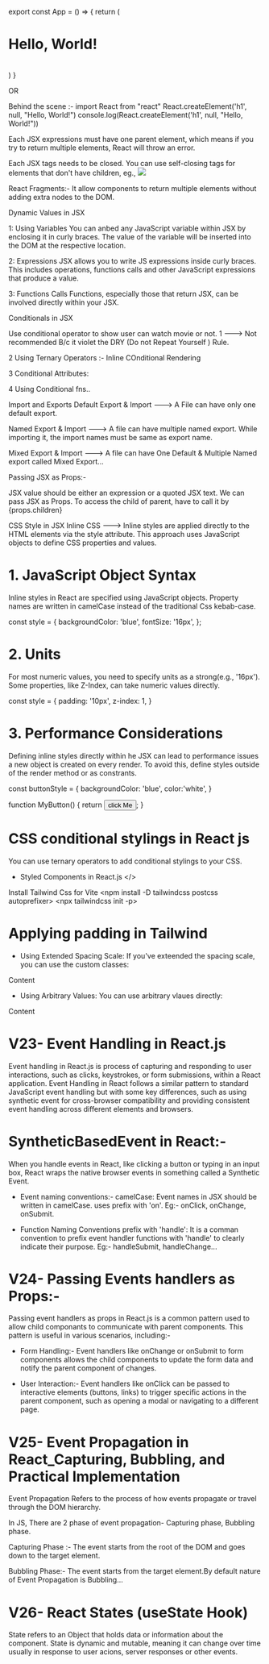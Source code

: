 
export const App = () => {
  return (
    <h1> Hello, World! </h1>    
  )
}

OR

Behind the scene :-
import React from "react"
React.createElement('h1', null, "Hello, World!")
console.log(React.createElement('h1', null, "Hello, World!"))



Each JSX expressions must have one parent element, which means if you try to return multiple elements, React will throw an error.

Each JSX tags needs to be closed. You can use self-closing tags for elements that don't have children, eg., <img src="url" />

React Fragments:- It allow components to return multiple elements without adding extra nodes to the DOM.


Dynamic Values in JSX

1: Using Variables 
You can anbed any JavaScript variable within JSX by enclosing it in curly braces. The value of the variable will be inserted into the DOM at the respective location.

2: Expressions
JSX allows you to write JS expressions inside curly braces. This includes operations, functions calls and other JavaScript expressions that produce a value.

3: Functions Calls
Functions, especially those that return JSX, can be involved directly within your JSX.

Conditionals in JSX

Use conditional operator to show user can watch movie or not.
1 ---> Not recommended B/c it violet the DRY (Do not Repeat Yourself ) Rule.

2 Using Ternary Operators :- Inline COnditional Rendering

3 Conditional Attributes:

4 Using Conditional fns..

Import and Exports
  Default Export & Import ---> A File can have only one default export.

  Named Export & Import ---> A file can have multiple named export. While importing it, the import names must be same as export name.

  Mixed Export & Import ---> A file can have One Default & Multiple Named export called Mixed Export... 

Passing JSX as Props:-

JSX value should be either an expression or a quoted JSX text.
We can pass JSX as Props.
  To access the child of parent, have to call it by {props.children}

CSS Style in JSX
    Inline CSS ---> Inline styles are applied directly to the HTML elements via the style attribute. This approach uses JavaScript objects to define CSS properties and values.

# 1. JavaScript Object Syntax

Inline styles in React are specified using JavaScript objects. Property names are written in camelCase instead of the traditional Css kebab-case.

const style = {
  backgroundColor: 'blue',
  fontSize: '16px',
};

# 2. Units
For most numeric values, you need to specify units as a strong(e.g., '16px'). Some properties, like Z-Index, can take numeric values directly.

const style = {
  padding: '10px',
  z-index: 1,
}

# 3. Performance Considerations

Defining inline styles directly within he JSX can lead to performance issues a new object is created on every render. To avoid this, define styles outside of the render method or as constrants.

const buttonStyle = {
  backgroundColor: 'blue',
  color:'white',
}

function MyButton() {
  return <button style ={buttonStyle}> click Me </button>;
}

# CSS conditional stylings in React js

You can use ternary operators to add conditional stylings to your CSS.

* Styled Components in React.js
    <npm install styled-components></>

Install Tailwind Css for Vite
    <npm install -D tailwindcss postcss autoprefixer>
    <npx tailwindcss init -p>

# Applying padding in Tailwind
  * Using Extended Spacing Scale: If you've exteended the spacing scale, you can use the custom classes:
  <div class="py-12 px-6">Content</div>

  * Using Arbitrary Values:
  You can use arbitrary vlaues directly:
  <div class="py-[3.2rem] px-[1.2rem]">Content</div>

# V23- Event Handling in React.js
  Event handling in React.js is process of capturing and responding to user interactions, such as clicks, keystrokes, or form submissions, within a React application.
  Event Handling in React follows a similar pattern to standard JavaScript event handling but with some key differences, such as using synthetic event for cross-browser compatibility and providing consistent event handling across different elements and browsers.

# SyntheticBasedEvent in React:-
  When you handle events in React, like clicking a button or typing in an input box, React wraps the native browser events in something called a Synthetic Event. 

* Event naming conventions:-
    camelCase: Event names in JSX should be written in camelCase. uses prefix with 'on'.
    Eg:- onClick, onChange, onSubmit.

* Function Naming Conventions 
prefix with 'handle': It is a comman convention to prefix event handler functions with 'handle' to clearly indicate their purpose.
Eg:- handleSubmit, handleChange...

# V24- Passing Events handlers as Props:-
  Passing event handlers as props in React.js is a common pattern used to allow child componants to communicate with parent components.
  This pattern is useful in various scenarios, including:-
  * Form Handling:- Event handlers like onChange or onSubmit to form components allows the child components to update the form data and notify the parent component of changes.

  * User Interaction:- Event handlers like onClick can be passed to interactive elements (buttons, links) to trigger specific actions in the parent component, such as opening a modal or navigating to a different page.

# V25- Event Propagation in React_Capturing, Bubbling, and Practical Implementation
Event Propagation Refers to the process of how events propagate or travel through the DOM hierarchy.

In JS, There are 2 phase of event propagation- Capturing phase, Bubbling phase.

Capturing Phase :- The event starts from the root of the DOM and goes down to the target element.

Bubbling Phase:- The event starts from the target element.By default nature of Event Propagation is Bubbling...

# V26- React States (useState Hook)

State refers to an Object that holds data or information about the component.
State is dynamic and mutable, meaning it can change over time usually in response to user acions, server responses or other events.
